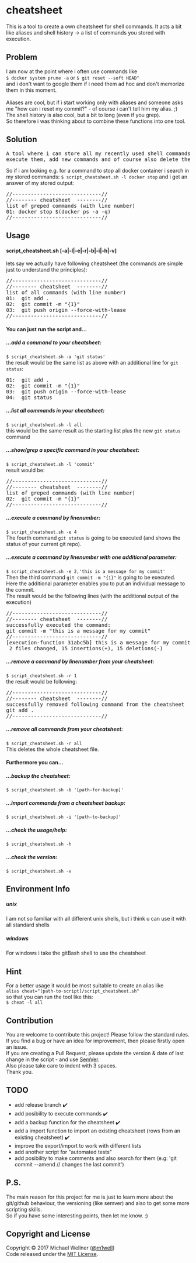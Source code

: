 # cheatsheet

This is a tool to create a own cheatsheet for shell commands.
It acts a bit like aliases and shell history -> a list of commands you stored with execution.


## Problem
I am now at the point where i often use commands like<br>
`$ docker system prune -a` or `$ git reset --soft HEAD^`<br>
and i don't want to google them if i need them ad hoc and don't memorize them in this moment.<br><br>
Aliases are cool, but if i start working only with aliases and someone asks me "how can i reset my commit?" - of course i can't tell him my alias. ;)<br>
The shell history is also cool, but a bit to long (even if you grep).<br>
So therefore i was thinking about to combine these functions into one tool.<br>


## Solution
<pre>
A tool where i can store all my recently used shell commands, list them,
execute them, add new commands and of course also delete them.
</pre>
So if i am looking e.g. for a command to stop all docker container i search in my stored commands:
`$ script_cheatsheet.sh -l docker stop`
and i get an answer of my stored output:<br>
<pre>
//-----------------------------//
//-------- cheatsheet  --------//
list of greped commands (with line number)
01: docker stop $(docker ps -a -q)
//-----------------------------//</pre>

## Usage
#### script_cheatsheet.sh [-a|-l|-e|-r|-b|-i|-h|-v]
lets say we actually have following cheatsheet (the commands are simple just to understand the principles):
<pre>
//-----------------------------//
//-------- cheatsheet  --------//
list of all commands (with line number)
01:  git add .
02:  git commit -m "{1}"
03:  git push origin --force-with-lease
//-----------------------------//</pre>

#### You can just run the script and...<br>

##### ...add a command to your cheatsheet:<br>
`$ script_cheatsheet.sh -a 'git status'`<br>
the result would be the same list as above with an additional line for `git status`:<br>
<pre>
01:  git add .
02:  git commit -m "{1}"
03:  git push origin --force-with-lease
04:  git status
</pre>

##### ...list all commands in your cheatsheet:<br>
`$ script_cheatsheet.sh -l all`<br>
this would be the same result as the starting list plus the new `git status` command<br>

##### ...show/grep a specific command in your cheatsheet:<br>
`$ script_cheatsheet.sh -l 'commit'`<br>
result would be:<br>
<pre>
//-----------------------------//
//-------- cheatsheet  --------//
list of greped commands (with line number)
02:  git commit -m "{1}"
//-----------------------------//
</pre>

##### ...execute a command by linenumber:<br>
`$ script_cheatsheet.sh -e 4`<br>
The fourth command `git status` is going to be executed (and shows the status of your current git repo).<br>

##### ...execute a command by linenumber with one additional parameter:<br>
`$ script_cheatsheet.sh -e 2,'this is a message for my commit'`<br>
Then the third command `git commit -m "{1}"` is going to be executed.<br>
Here the additional parameter enables you to put an individual message to the commit.<br>
The result would be the following lines (with the additional output of the execution)<br>
<pre>
//-----------------------------//
//-------- cheatsheet  --------//
successfully executed the command:
git commit -m "this is a message for my commit"
//-----------------------------//
[execution-function 31abc5b] this is a message for my commit
 2 files changed, 15 insertions(+), 15 deletions(-)
</pre>

##### ...remove a command by linenumber from your cheatsheet:<br>
`$ script_cheatsheet.sh -r 1`<br>
the result would be following:<br>
<pre>
//-----------------------------//
//-------- cheatsheet  --------//
successfully removed following command from the cheatsheet
git add .
//-----------------------------//
</pre>

##### ...remove all commands from your cheatsheet:<br>
`$ script_cheatsheet.sh -r all`<br>
This deletes the whole cheatsheet file.<br>

#### Furthermore you can...<br>

##### ...backup the cheatsheet:
`$ script_cheatsheet.sh -b '[path-for-backup]'`

##### ...import commands from a cheatsheet backup:<br>
`$ script_cheatsheet.sh -i '[path-to-backup]'`<br>

##### ...check the usage/help:<br>
`$ script_cheatsheet.sh -h`<br>

##### ...check the version:<br>
`$ script_cheatsheet.sh -v`<br>


## Environment Info
##### unix
I am not so familiar with all different unix shells, but i think u can use it with all standard shells<br>
##### windows
For windows i take the gitBash shell to use the cheatsheet<br>


## Hint
For a better usage it would be most suitable to create an alias like<br>
`alias cheat="[path-to-script]/script_cheatsheet.sh"`<br>
so that you can run the tool like this:<br>
`$ cheat -l all`<br>


## Contribution
You are welcome to contribute this project! Please follow the standard rules.<br>
If you find a bug or have an idea for improvement, then please firstly open an issue.<br>
If you are creating a Pull Request, please update the version & date of last change in the script - and use [SemVer](http://semver.org).<br>
Also please take care to indent with 3 spaces.<br>
Thank you.<br>


## TODO
* add release branch :heavy_check_mark:<br>
* add posibility to execute commands :heavy_check_mark:<br>
* add a backup function for the cheatsheet :heavy_check_mark:<br>
* add a import function to import an existing cheatsheet (rows from an existing cheatsheet) :heavy_check_mark:<br>
* improve the export/import to work with different lists<br>
* add another script for "automated tests"<br>
* add posibility to make comments and also search for them (e.g: 'git commit --amend // changes the last commit')<br>


## P.S.
The main reason for this project for me is just to learn more about the git/github behaviour, the versioning (like semver) and also to get some more scripting skills.<br>
So if you have some interesting points, then let me know. :)<br>


## Copyright and License
Copyright :copyright: 2017 Michael Wellner ([@m1well](http://www.twitter.m1well.de))<br>
Code released under the [MIT License](/LICENSE).<br>
